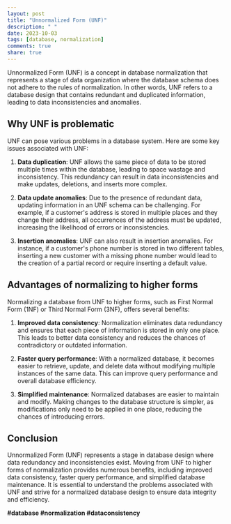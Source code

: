 ```yaml
---
layout: post
title: "Unnormalized Form (UNF)"
description: " "
date: 2023-10-03
tags: [database, normalization]
comments: true
share: true
---
```


Unnormalized Form (UNF) is a concept in database normalization that represents a stage of data organization where the database schema does not adhere to the rules of normalization. In other words, UNF refers to a database design that contains redundant and duplicated information, leading to data inconsistencies and anomalies.

## Why UNF is problematic

UNF can pose various problems in a database system. Here are some key issues associated with UNF:

1. **Data duplication**: UNF allows the same piece of data to be stored multiple times within the database, leading to space wastage and inconsistency. This redundancy can result in data inconsistencies and make updates, deletions, and inserts more complex.

2. **Data update anomalies**: Due to the presence of redundant data, updating information in an UNF schema can be challenging. For example, if a customer's address is stored in multiple places and they change their address, all occurrences of the address must be updated, increasing the likelihood of errors or inconsistencies.

3. **Insertion anomalies**: UNF can also result in insertion anomalies. For instance, if a customer's phone number is stored in two different tables, inserting a new customer with a missing phone number would lead to the creation of a partial record or require inserting a default value.

## Advantages of normalizing to higher forms

Normalizing a database from UNF to higher forms, such as First Normal Form (1NF) or Third Normal Form (3NF), offers several benefits:

1. **Improved data consistency**: Normalization eliminates data redundancy and ensures that each piece of information is stored in only one place. This leads to better data consistency and reduces the chances of contradictory or outdated information.

2. **Faster query performance**: With a normalized database, it becomes easier to retrieve, update, and delete data without modifying multiple instances of the same data. This can improve query performance and overall database efficiency.

3. **Simplified maintenance**: Normalized databases are easier to maintain and modify. Making changes to the database structure is simpler, as modifications only need to be applied in one place, reducing the chances of introducing errors.

## Conclusion

Unnormalized Form (UNF) represents a stage in database design where data redundancy and inconsistencies exist. Moving from UNF to higher forms of normalization provides numerous benefits, including improved data consistency, faster query performance, and simplified database maintenance. It is essential to understand the problems associated with UNF and strive for a normalized database design to ensure data integrity and efficiency.

**#database #normalization #dataconsistency**